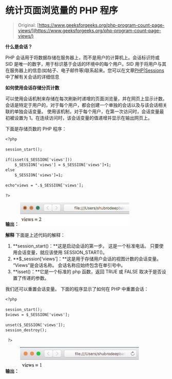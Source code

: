 # 统计页面浏览量的 PHP 程序

> Original: [https://www.geeksforgeeks.org/php-program-count-page-views/](https://www.geeksforgeeks.org/php-program-count-page-views/)

**什么是会话？**

PHP 会话用于将数据存储在服务器上，而不是用户的计算机上。会话标识符或 SID 是唯一的数字，用于标识基于会话的环境中的每个用户。SID 用于将用户与其在服务器上的信息(如帖子、电子邮件等)联系起来。您可以在文章[PHP|Sessions](https://www.geeksforgeeks.org/php-sessions/)中了解有关会话的详细信息

**如何使用会话存储分页计数**

可以使用会话机制来存储在每次刷新时递增的页面浏览量，并在网页上显示计数。 会话是特定于用户的，对于每个用户，都会创建一个单独的会话以及与该会话相关联的单独会话变量。
使用该机制，对于每个用户，在第一次访问时，会话变量最初被设置为 1。在连续访问时，该会话变量的值递增并显示在输出网页上。

下面是存储页数的 PHP 程序：

```
<?php 

session_start();

if(isset($_SESSION['views']))
    $_SESSION['views'] = $_SESSION['views']+1;
else
    $_SESSION['views']=1;

echo"views = ".$_SESSION['views'];

?>
```

**输出：**
![](img/91146a1fef989e934f7c3e5294fac980.png)

**解释**
下面是上述代码的解释：

1.  **session_start()：**这是启动会话的第一步。 这是一个标准电话。 只要使用会话变量，就应该使用 SESSION_START()。
2.  **$_session[‘views’]：**这是用于存储用户会话的视图计数的会话变量。 “Views”是会话名称。 会话名称应始终包含在单引号中。
3.  **isset()：**它是一个标准的 php 函数，返回 TRUE 或 FALSE 取决于是否设置了传递的参数。

我们还可以重置会话变量。 下面的程序显示了如何在 PHP 中重置会话：

```
<?php

session_start();
$views = $_SESSION['views']; 

unset($_SESSION['views']); 
session_destroy();

 ?>
```

**输出：**
![](img/afb4aa389675f8fa994014918c69cd16.png)